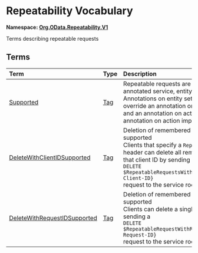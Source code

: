 # Repeatability Vocabulary
**Namespace: [Org.OData.Repeatability.V1](Org.OData.Repeatability.V1.xml)**

Terms describing repeatable requests


## Terms

Term|Type|Description
:---|:---|:----------
[Supported](Org.OData.Repeatability.V1.xml#L69)|[Tag](Org.OData.Core.V1.md#Tag)|<a name="Supported"></a>Repeatable requests are supported for the annotated service, entity set, or action <br>Annotations on entity set or action import level override an annotation on entity container level, and an annotation on action level override an annotation on action import level.
[DeleteWithClientIDSupported](Org.OData.Repeatability.V1.xml#L74)|[Tag](Org.OData.Core.V1.md#Tag)|<a name="DeleteWithClientIDSupported"></a>Deletion of remembered requests by client ID is supported <br>Clients that specify a `RepeatabilityClientID` header can delete all remembered requests for that client ID by sending a<br/>`DELETE $RepeatableRequestsWithClientID/{Repeatability-Client-ID}`<br/>request to the service root.
[DeleteWithRequestIDSupported](Org.OData.Repeatability.V1.xml#L85)|[Tag](Org.OData.Core.V1.md#Tag)|<a name="DeleteWithRequestIDSupported"></a>Deletion of remembered requests by request ID is supported <br>Clients can delete a single remembered request by sending a<br/>`DELETE $RepeatableRequestWithRequestID/{Repeatability-Request-ID}`<br/>request to the service root.
